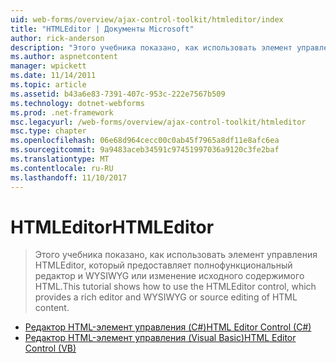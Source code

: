 ```yaml
---
uid: web-forms/overview/ajax-control-toolkit/htmleditor/index
title: "HTMLEditor | Документы Microsoft"
author: rick-anderson
description: "Этого учебника показано, как использовать элемент управления HTMLEditor, который предоставляет полнофункциональный редактор и WYSIWYG или изменение исходного содержимого HTML."
ms.author: aspnetcontent
manager: wpickett
ms.date: 11/14/2011
ms.topic: article
ms.assetid: b43a6e83-7391-407c-953c-222e7567b509
ms.technology: dotnet-webforms
ms.prod: .net-framework
msc.legacyurl: /web-forms/overview/ajax-control-toolkit/htmleditor
msc.type: chapter
ms.openlocfilehash: 06e68d964cecc00c0ab45f7965a8df11e8afc6ea
ms.sourcegitcommit: 9a9483aceb34591c97451997036a9120c3fe2baf
ms.translationtype: MT
ms.contentlocale: ru-RU
ms.lasthandoff: 11/10/2017
---
```

<a name="htmleditor"></a><span data-ttu-id="aa5c4-103">HTMLEditor</span><span class="sxs-lookup"><span data-stu-id="aa5c4-103">HTMLEditor</span></span>
====================
> <span data-ttu-id="aa5c4-104">Этого учебника показано, как использовать элемент управления HTMLEditor, который предоставляет полнофункциональный редактор и WYSIWYG или изменение исходного содержимого HTML.</span><span class="sxs-lookup"><span data-stu-id="aa5c4-104">This tutorial shows how to use the HTMLEditor control, which provides a rich editor and WYSIWYG or source editing of HTML content.</span></span>


- [<span data-ttu-id="aa5c4-105">Редактор HTML-элемент управления (C#)</span><span class="sxs-lookup"><span data-stu-id="aa5c4-105">HTML Editor Control (C#)</span></span>](how-do-i-use-the-html-editor-control-cs.md)
- [<span data-ttu-id="aa5c4-106">Редактор HTML-элемент управления (Visual Basic)</span><span class="sxs-lookup"><span data-stu-id="aa5c4-106">HTML Editor Control (VB)</span></span>](how-do-i-use-the-html-editor-control-vb.md)
